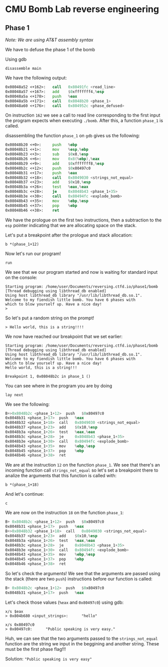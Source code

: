 # CMU Bomb Lab reverse engineering

## Phase 1

_Note: We are using AT&T assembly syntax_

We have to defuse the phase 1 of the bomb

Using gdb

```gdb
disassemble main
```

We have the following output:

```asm
0x08048a52 <+162>:   call   0x80491fc <read_line>
0x08048a57 <+167>:   add    $0xfffffff4,%esp
0x08048a5a <+170>:   push   %eax
0x08048a5b <+171>:   call   0x8048b20 <phase_1>
0x08048a60 <+176>:   call   0x804952c <phase_defused>
```

On instruction `162` we see a call to read line corresponding to the first input the program expects when executing `./bomb`. After this, a function `phase_1` is called.

disassembling the function `phase_1` on `gdb` gives us the following:

```asm
0x08048b20 <+0>:     push   %ebp
0x08048b21 <+1>:     mov    %esp,%ebp
0x08048b23 <+3>:     sub    $0x8,%esp
0x08048b26 <+6>:     mov    0x8(%ebp),%eax
0x08048b29 <+9>:     add    $0xfffffff8,%esp
0x08048b2c <+12>:    push   $0x80497c0
0x08048b31 <+17>:    push   %eax
0x08048b32 <+18>:    call   0x8049030 <strings_not_equal>
0x08048b37 <+23>:    add    $0x10,%esp
0x08048b3a <+26>:    test   %eax,%eax
0x08048b3c <+28>:    je     0x8048b43 <phase_1+35>
0x08048b3e <+30>:    call   0x80494fc <explode_bomb>
0x08048b43 <+35>:    mov    %ebp,%esp
0x08048b45 <+37>:    pop    %ebp
0x08048b46 <+38>:    ret
```

We have the prologue on the first two instructions, then a subtraction to the `esp` pointer indicating that we are allocating space on the stack.

Let's put a breakpoint after the prologue and stack allocation:

```
b *(phase_1+12)
```

Now let's run our program!

```
run
```

We see that we our program started and now is waiting for standard input on the console:

```
Starting program: /home/user/Documents/reversing.ctfd.io/phase1/bomb
[Thread debugging using libthread_db enabled]
Using host libthread_db library "/usr/lib/libthread_db.so.1".
Welcome to my fiendish little bomb. You have 6 phases with
which to blow yourself up. Have a nice day!
>
```

So let's put a random string on the prompt!

```
> Hello world, this is a string!!!!
```

We now have reached our breakpoint that we set earlier:

```
Starting program: /home/user/Documents/reversing.ctfd.io/phase1/bomb
[Thread debugging using libthread_db enabled]
Using host libthread_db library "/usr/lib/libthread_db.so.1".
Welcome to my fiendish little bomb. You have 6 phases with
which to blow yourself up. Have a nice day!
Hello world, this is a string!!!

Breakpoint 1, 0x08048b2c in phase_1 ()
```

You can see where in the program you are by doing

```
lay next
```

We see the following:

```asm
B+>0x8048b2c <phase_1+12>  push   $0x80497c0
0x8048b31 <phase_1+17>  push   %eax
0x8048b32 <phase_1+18>  call   0x8049030 <strings_not_equal>
0x8048b37 <phase_1+23>  add    $0x10,%esp
0x8048b3a <phase_1+26>  test   %eax,%eax
0x8048b3c <phase_1+28>  je     0x8048b43 <phase_1+35>
0x8048b3e <phase_1+30>  call   0x80494fc <explode_bomb>
0x8048b43 <phase_1+35>  mov    %ebp,%esp
0x8048b45 <phase_1+37>  pop    %ebp
0x8048b46 <phase_1+38>  ret
```

We are at the instruction `12` on the function `phase_1`. We see that there's an incoming function call `strings_not_equal` so let's set a breakpoint there to analize the arguments that this function is called with:

```
b *(phase_1+18)
```

And let's continue:

```
c
```

We are now on the instruction `18` on the function `phase_1`:

```asm
B+ 0x8048b2c <phase_1+12>  push   $0x80497c0
0x8048b31 <phase_1+17>  push   %eax
B+>0x8048b32 <phase_1+18>  call   0x8049030 <strings_not_equal>
0x8048b37 <phase_1+23>  add    $0x10,%esp
0x8048b3a <phase_1+26>  test   %eax,%eax
0x8048b3c <phase_1+28>  je     0x8048b43 <phase_1+35>
0x8048b3e <phase_1+30>  call   0x80494fc <explode_bomb>
0x8048b43 <phase_1+35>  mov    %ebp,%esp
0x8048b45 <phase_1+37>  pop    %ebp
0x8048b46 <phase_1+38>  ret
```

So let's check the arguments! We see that the arguments are passed using the stack (there are two `push`) instructions before our function is called:

```asm
B+ 0x8048b2c <phase_1+12>  push   $0x80497c0
0x8048b31 <phase_1+17>  push   %eax
```

Let's check those values (`%eax` and `0x80497c0`) using gdb:

```
x/s $eax
> 0x804b680 <input_strings>:      "hello"

x/s 0x80497c0
> 0x80497c0:      "Public speaking is very easy."
```

Huh, we can see that the two arguments passed to the `strings_not_equal` function are the string we input in the beggining and another string. These must be the first phase flag!!!

Solution: `"Public speaking is very easy"`
